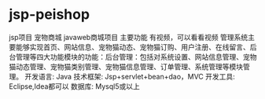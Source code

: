 # jsp-peishop
jsp项目 宠物商城 javaweb商城项目 主要功能 有视频，可以看看视频  管理系统主要能够实现首页、网站信息、宠物猫动态、宠物猫订购、用户注册、在线留言、后台管理等四大功能模块的功能：后台管理：包括对系统设置、网站信息管理、宠物猫动态管理、宠物猫类别管理、宠物猫信息管理、订单管理、系统管理等模块管理。  开发语言:  Java  技术框架:  Jsp+servlet+bean+dao，MVC  开发工具:  Eclipse,Idea都可以  数据库:  Mysql5或以上
